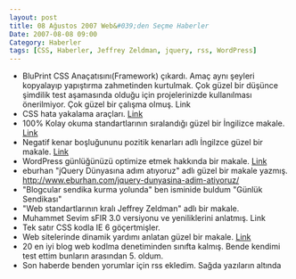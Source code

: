 ```yaml
---
layout: post
title: 08 Ağustos 2007 Web&#039;den Seçme Haberler
Date: 2007-08-08 09:00
Category: Haberler
tags: [CSS, Haberler, Jeffrey Zeldman, jquery, rss, WordPress]
---
```


-   BluPrint CSS Anaçatısını(Framework) çıkardı. Amaç aynı şeyleri
    kopyalayıp yapıştırma zahmetinden kurtulmak. Çok güzel bir düşünce
    şimdilik test aşamasında olduğu için projelerinizde kullanılması
    önerilmiyor. Çok güzel bir çalışma olmuş. Link
-   CSS hata yakalama araçları. [Link][]
-   100% Kolay okuma standartlarının sıralandığı güzel bir İngilizce
    makale. [Link][1]
-   Negatif kenar boşluğununu pozitik kenarları adlı İngilzce güzel bir
    makale. [Link][2]
-   WordPress günlüğünüzü optimize etmek hakkında bir makale. [Link][3]
-   eburhan "jQuery Dünyasına adım atıyoruz" adlı güzel bir makale
    yazmış. http://www.eburhan.com/jquery-dunyasina-adim-atiyoruz/
-   "Blogcular sendika kurma yolunda" ben isminide buldum "Günlük
    Sendikası"
-   "Web standartlarının kralı Jeffrey Zeldman" adlı bir makale.
-   Muhammet Sevim sFIR 3.0 versiyonu ve yeniliklerini anlatmış. Link
-   Tek satır CSS kodla IE 6 göçertmişler. 
-   Web sitelerinde dinamik yardımı anlatan güzel bir makale. [Link][8]
-   20 en iyi blog web kodlma denetiminden sınıfta kalmış. Bende kendimi
    test ettim bunların arasından 5. oldum.
-   Son haberde benden yorumlar için rss ekledim. Sağda yazıların
    altında


  [Link]: http://manwithnoblog.com/2007/08/05/css-debugging-tools/
    "CSS hata yakalama araçları"
  [1]: http://www.informationarchitects.jp/100E2R/ "100% kolay okuma"
  [2]: http://www.search-this.com/2007/08/01/the-positive-side-of-negative-margins/
    "negatif kenar boşluğu"
  [3]: http://www.seobook.com/archives/002380.shtml "wordpress"
  [8]: http://uxmatters.com/MT/archives/000191.php "Web Formlar"